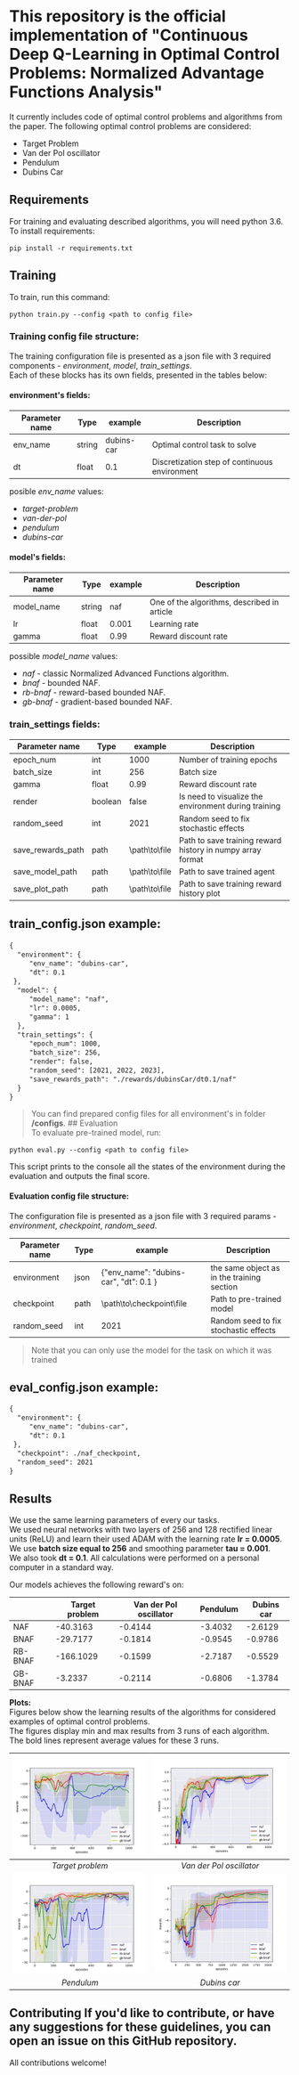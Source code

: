 
  
# This repository is the official implementation of "Continuous Deep Q-Learning in Optimal Control Problems: Normalized Advantage Functions Analysis"

It currently includes code of optimal control problems and algorithms from the paper. The following optimal control problems are considered:    
    
- Target Problem
- Van der Pol oscillator    
- Pendulum
- Dubins Car    
 
 ## Requirements 
 
For training and evaluating described algorithms, you will need python 3.6. To install requirements:    
    
```    
pip install -r requirements.txt    
```    
    
## Training    
To train, run this command:    
    
```    
python train.py --config <path to config file>  
```    
    
### **Training config file  structure:** 

The training configuration file is presented as a json file with 3 required components - *environment*, *model*, *train_settings*.  
Each of these blocks has its own fields, presented in the tables below:  
  
#### environment's fields:  
  
| Parameter name| Type | example | Description |    
|-----------|------------|---------|-------------|    
| env_name|string| dubins-car| Optimal control task to solve    
|dt| float  | 0.1        | Discretization step of continuous environment  

posible *env_name* values:  
- *target-problem*
-  *van-der-pol*  
- *pendulum*
- *dubins-car*  
  
#### model's fields:   

| Parameter name| Type | example | Description |    
|-----------|------------|---------|-------------|    
| model_name|string| naf| One of the algorithms, described in article    
|lr| float  | 0.001        | Learning rate  
|gamma| float  | 0.99        |Reward discount rate  

possible *model_name* values:  
- *naf* - classic Normalized Advanced Functions algorithm.  
- *bnaf* - bounded NAF.  
- *rb-bnaf* - reward-based bounded NAF.  
- *gb-bnaf* - gradient-based bounded NAF.  
  
<h3>train_settings fields:</h3>   

| Parameter name| Type | example | Description |    
|-----------|------------|---------|-------------|    
| epoch_num|int| 1000|  Number of training epochs   
|batch_size| int| 256        | Batch size  
|gamma| float  | 0.99        |Reward discount rate  
|render| boolean  | false        | Is need to visualize the environment during training  
|random_seed| int| 2021        | Random seed to fix stochastic effects  
|save_rewards_path| path| \path\to\file       |   Path to save training reward history in numpy array format  
|save_model_path| path| \path\to\file       |   Path to save trained agent  
|save_plot_path| path| \path\to\file       |   Path to save training reward history plot  
  
  
  
  
  
<h2>train_config.json example:</h2>

```
{    
  "environment": {    
     "env_name": "dubins-car",      
     "dt": 0.1    
 },  
  "model": {    
     "model_name": "naf",    
     "lr": 0.0005,    
     "gamma": 1    
  },    
  "train_settings": {    
     "epoch_num": 1000,    
     "batch_size": 256,    
     "render": false,    
     "random_seed": [2021, 2022, 2023],    
     "save_rewards_path": "./rewards/dubinsCar/dt0.1/naf"    
  }    
}    
```    
 > You can find prepared config files for all environment's in folder **/configs**.  ## Evaluation    
 To evaluate pre-trained model, run:    
    
```  
python eval.py --config <path to config file>    
```    
This script prints to the console all the states of the environment during the evaluation and outputs the final score.    
  #### **Evaluation config file  structure:**   
  The configuration file is presented as a json file with 3 required params - *environment*, *checkpoint*, *random_seed*.  
    
  
    
| Parameter name | Type | example | Description |    
|-----------|------------|---------|-------------|    
| environment|json |{"env_name": "dubins-car",  "dt": 0.1 } | the same object as in the training section  
|checkpoint    |path |  \path\to\checkpoint\file               | Path to pre-trained model  
|random_seed|int|  2021               | Random seed to fix stochastic effects  
    
> Note that you can only use the model for the task on which it was trained    

<h2>eval_config.json example:</h2>

```
{    
  "environment": {    
     "env_name": "dubins-car",      
     "dt": 0.1    
 },  
  "checkpoint": ./naf_checkpoint,
  "random_seed": 2021      
}    
```    
    
 ## Results
We use the same learning parameters of every our tasks.     
We used neural networks with two layers of 256 and 128 rectified linear units (ReLU) and learn their used ADAM with the learning rate **lr = 0.0005**.    
We use **batch size equal to 256** and smoothing parameter **tau = 0.001**.    
We also took **dt = 0.1**. All calculations were performed on a personal computer in a standard way.    
    
    
Our models achieves the following reward's on:    
    
|                    | Target problem  | Van der Pol oscillator | Pendulum | Dubins car |    
| ------------------ |---------------- | ---------------------- | --------- | --------- |    
| NAF                |     -40.3163     |         -0.4144        |  -3.4032  |  -2.6129  |    
| BNAF              |     -29.7177     |         -0.1814        |  -0.9545  |  -0.9786  |    
| RB-BNAF            |     -166.1029     |         -0.1599        |  -2.7187  |  -0.5529  |    
| GB-BNAF            |     -3.2337     |         -0.2114        |  -0.6806  |  -1.3784  |    
    
**Plots:**    
 Figures below show the learning results of the algorithms for considered examples of optimal control problems.    
The figures display min and max results from 3 runs of each algorithm.    
The bold lines represent average values for these 3 runs.    
    
| ![target-problem](plots/target-problem.png) | ![van-der-pol](plots/van-der-pol.png) |    
|:----:|:----:|    
|  *Target problem* | *Van der Pol oscillator* |    
| ![pendulum](plots/pendulum.png) | ![dubins-car](plots/dubins-car.png) |    
|  *Pendulum* | *Dubins car* |    
    

    
## Contributing If you'd like to contribute, or have any suggestions for these guidelines, you can open an issue on this GitHub repository.    
    
All contributions welcome!
